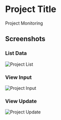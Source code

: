 # Project Title
Project Monitoring

## Screenshots

### List Data
![Project List](web/img/view/index.png)

### View Input
![Project Input](web/img/view/input.png)

### View Update
![Project Update](web/img/view/edit.png)
